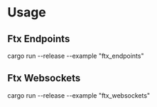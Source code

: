 # Usage

## Ftx Endpoints

cargo run --release --example "ftx_endpoints"

## Ftx Websockets

cargo run --release --example "ftx_websockets"